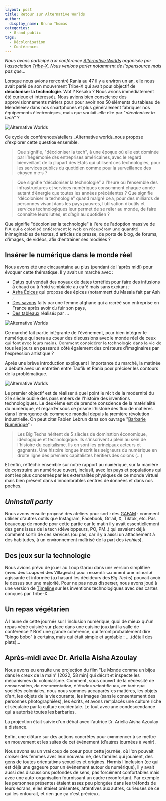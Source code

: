 ```yaml
---
layout: post
title: Retour sur Alternative Worlds
author:
  display_name: Bruno Thomas
categories:
  - Grand public
tags:
  - Décolonisation
  - Conférences
---
```


_Nous avons participé à la conférence [Alternative Worlds](https://www.helloasso.com/associations/tribe-x/evenements/alternative-worlds-premiere-edition-tech-ecologie-et-nous) organisée par l'association [Tribe-X](https://tribe-x.org). Nous venions parler notamment de l'opensource mais pas que..._

Lorsque nous avions rencontré Rania au 47 il y a environ un an, elle nous avait parlé de son mouvement Tribe-X qui avait pour objectif de **décoloniser la technologie**. Wot ? Kesako ? Nous avions immédiatement été curieux et intéressés. Nous avions bien conscience des approvisionnements miniers pour pour avoir nos 50 éléments du tableau de Mendeleïev dans nos smartphones et plus généralement fabriquer nos équipements électroniques, mais que voulait-elle dire par "_décoloniser la tech_" ?

![Alternative Worlds](/images/alternative-worlds1/alternatives-worlds-1-1.jpg  "Alternative Worlds")

Ce cycle de conférences/ateliers _Alternative worlds_nous propose d'explorer cette question ensemble. 

> Que signifie, "décoloniser la tech", à une époque où elle est dominée par l’hégémonie des entreprises américaines, avec le regard bienveillant de la plupart des Etats qui utilisent ces technologies, pour les services publics du quotidien comme pour la surveillance des citoyen·n·e·s ? 

> Que signifie “décoloniser la technologie” à l’heure où l’ensemble des infrastructures et services numériques consomment chaque année autant d’énergie que toutes les années précédentes ? Que signifie “décoloniser la technologie” quand malgré cela, pour des milliards de personnes vivant dans les pays pauvres, l’utilisation d’outils et services technologiques leur permet de se relier au monde, de faire connaître leurs luttes, et d’agir au quotidien ? 

Que signifie "décoloniser la technologie" à l'ère de l'adoption massive de l'IA qui a colonisé entièrement le web en récupérant une quantité inimaginables de textes, d'articles de presse, de posts de blog, de forums, d'images, de vidéos, afin d'entraîner ses modèles ?

## Insérer le numérique dans le monde réel

Nous avons été une cinquantaine au plus (pendant de l'après midi) pour évoquer cette thématique. Il y avait un marché avec : 

* [Datus](https://datus.sumupstore.com/) qui vendait des noyaux de dates torréfiés pour faire des infusions à chaud ou à froid semblable au café mais sans excitant ;
* [Asha Épices](https://asha-epice.eu/) qui propose des épices (notamment du Masala fait par Ash ;
* [Des savons]() faits par une femme afghane qui a recréé son entreprise en France après avoir du fuir son pays,
* [Des tableaux]() réalisés par ...

![Alternative Worlds](/images/alternative-worlds1/alternatives-worlds-1-4.jpg  "Alternative Worlds")

Ce marché fait partie intégrante de l'événement, pour bien intégrer le numérique qui sera au coeur des discussions avec le monde réel de ceux qui font avec leurs mains. Comment considérer la technologie dans la vie de tous les jours en passant à côté également des créateurs d'imaginaires par l'expression artistique ?

Après une brève introduction expliquant l'importance du marché, la matinée a débuté avec un entretien entre Taufik et Rania pour préciser les contours de la problématique.

![Alternative Worlds](/images/alternative-worlds1/alternatives-worlds-1-7.jpg  "Alternative Worlds")

Le premier objectif est de réaliser à quel point le récit de la modernité du 21e siècle oublie des pans entiers de l'histoire des inventions technologiques. Le deuxième est de prendre conscience de la matérialité du numérique, et regarder sous ce prisme l'histoire des flux de matières dans l'émergence du commerce mondial depuis la première révolution industrielle. On peut citer Fabien Lebrun dans son ouvrage "[Barbarie Numérique](https://www.babelio.com/livres/Lebrun-Barbarie-numerique-Le-Congo-sacrifie-pour-un-mond/1665848)" :

> Les Big Techs héritent de 5 siècles de domination économique, idéologique et technologique. Ils s'inscrivent à plein au sein de l'histoire du capitalisme. Ils en sont les principaux acteurs et gagnants. Une histoire longue inscrit les seigneurs du numérique en droite ligne des premiers capitalistes héritiers des colons (...)

Et enfin, réfléchir ensemble sur notre rapport au numérique, sur la manière de construire un numérique ouvert, inclusif, avec les pays et populations qui sont les plus concernés par les externalités physiques de ce monde virtuel mais bien présent dans d'innombrables centres de données et dans nos poches.

## _Uninstall party_

Nous avons ensuite proposé des ateliers pour sortir des [GAFAM](https://fr.wikipedia.org/wiki/GAFAM) : comment utiliser d'autres outils que Instagram, Facebook, Gmail, X, Tiktok, etc. Pas beaucoup de monde pour cette partie car le matin il y avait essentiellement des gens issus de la tech (développeurs, PO, PM..) qui savaient déjà comment sortir de ces services (ou pas, car il y a aussi un attachement à des habitudes, à un environnement maîtrisé de la part des _techies_).

## Des jeux sur la technologie

Nous avions prévu de jouer au Loup Garou dans une version simplifiée (avec des Loups et des Villageois) pour ressentir comment une minorité agissante et informée (au hasard les décideurs des _Big Techs_) pouvait avoir le dessus sur une majorité. Pour ne pas nous disperser, nous avons joué à une version  de [Timeline](https://www.espritjeu.com/timeline.html) sur les inventions technologiques avec des cartes conçues par Tribe-X. 

## Un repas végétarien

À l'aune de cette journée sur l'inclusion numérique, quoi de mieux qu'un repas végé cuisiné sur place dans une cuisine jouxtant la salle de conférence ? Bref une grande cohérence, qui feront probablement dire "bingo bobo" à certains, mais qui était simple et agréable : ....(détail des plats)...

## Après-midi avec Dr. Ariella Aisha Azoulay

Nous avons eu ensuite une projection du film "Le Monde comme un bijou dans le creux de la main"  \[2022, 58 min\] qui décrit et inspecte les mécanismes du colonialisme. Comment, sous couvert de la nécessité de conservation, de documentation, d'études scientifiques,  en tant que sociétés coloniales, nous nous  sommes accaparés les matières, les objets d'art, les objets de la vie courante, les images  (sans le consentement des personnes photographiées),  les écrits, et avons remplacés une culture riche et séculaire par la culture occidentale. Le tout avec une condescendance qui a autorisé toutes les barbaries. 

La projection  était suivie d'un débat avec l'autrice Dr. Ariella Aisha Azoulay à distance.

Enfin, une clôture sur des actions concrètes pour commencer à se mettre en mouvement et les suites de cet événement (d'autres journées à venir).

Nous avons eu un vrai coup de coeur pour cette journée, où l'on pouvait croiser des femmes avec leur nouveau né, des familles qui jouaient, des gens de toutes orientations sexuelles et origines. Hormis l'inclusion (ce qui est déjà une gageure pour un événement autour du numérique), il y avait aussi des discussions profondes de sens, pas forcément confortables mais avec une auto-organisation fournissant un cadre réconfortant. Par exemple les personnes présentes étaient assez peu plongées dans les tréfonds de leurs écrans, elles étaient présentes, attentives aux autres, curieuses de ce qui les entourait, et rien que ça c'est précieux.
